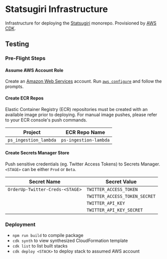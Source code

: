 # Statsugiri Infrastructure

Infrastructure for deploying the [Statsugiri](https://github.com/StatsugiriGG/Statsugiri) monorepo. Provisioned by [AWS CDK](https://aws.amazon.com/cdk/).

## Testing

### Pre-Flight Steps

#### Assume AWS Account Role

Create an [Amazon Web Services](https://aws.amazon.com/) account. Run [`aws configure`](https://docs.aws.amazon.com/cli/latest/reference/configure/) and follow the prompts.

#### Create ECR Repos

Elastic Container Registry (ECR) repositories must be created with an available image prior to deploying. For manual image pushes, please refer to your ECR console's push commands.

| Project               | ECR Repo Name         |
| --------------------- | --------------------- |
| `ps_ingestion_lambda` | `ps-ingestion-lambda` |

#### Create Secrets Manager Store

Push sensitive credentials (eg. Twitter Access Tokens) to Secrets Manager. `<STAGE>` can be either `Prod` or `Beta`.

| Secret Name                     | Secret Value                  |
| ------------------------------- | ----------------------------- |
| `OrderUp-Twitter-Creds-<STAGE>` | `TWITTER_ACCESS_TOKEN`        |
|                                 | `TWITTER_ACCESS_TOKEN_SECRET` |
|                                 | `TWITTER_API_KEY`             |
|                                 | `TWITTER_API_KEY_SECRET`      |

### Deployment

-   `npm run build` to compile package
-   `cdk synth` to view synthesized CloudFormation template
-   `cdk list` to list built stacks
-   `cdk deploy <STACK>` to deploy stack to assumed AWS account
